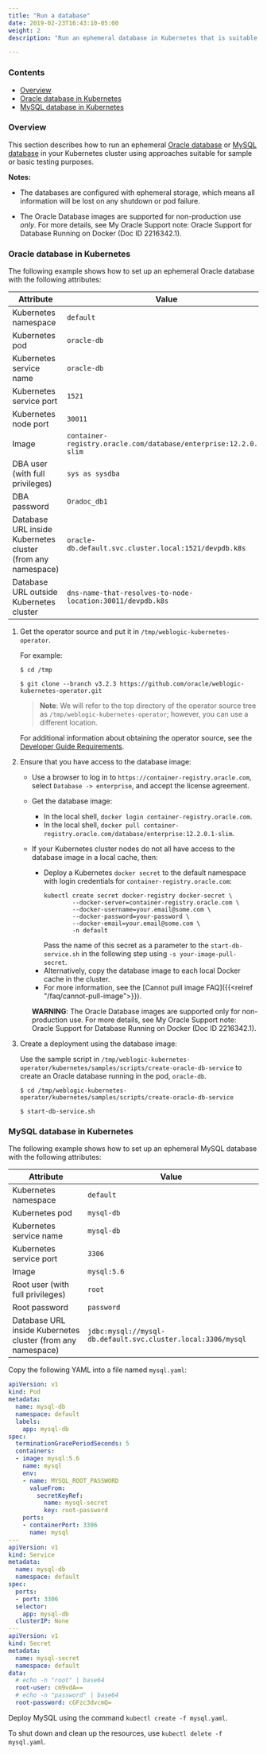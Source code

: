 ```yaml
---
title: "Run a database"
date: 2019-02-23T16:43:10-05:00
weight: 2
description: "Run an ephemeral database in Kubernetes that is suitable for sample or basic testing purposes."

---
```


### Contents

 - [Overview](#overview)
 - [Oracle database in Kubernetes](#oracle-database-in-kubernetes)
 - [MySQL database in Kubernetes](#mysql-database-in-kubernetes)

### Overview

This section describes how to run an
ephemeral [Oracle database](#oracle-database-in-kubernetes)
or [MySQL database](#mysql-database-in-kubernetes)
in your Kubernetes cluster
using approaches suitable for sample or basic testing purposes.

**Notes:**

- The databases are configured with ephemeral storage, which means all
  information will be lost on any shutdown or pod failure.

- The Oracle Database images are supported for non-production use _only_.
  For more details, see My Oracle Support note: Oracle Support for Database Running on Docker (Doc ID 2216342.1).

### Oracle database in Kubernetes

The following example shows how to set up an ephemeral Oracle database with the following attributes:

| Attribute | Value |
| --------- | ----- |
| Kubernetes namespace | `default` |
| Kubernetes pod | `oracle-db` |
| Kubernetes service name | `oracle-db` |
| Kubernetes service port | `1521` |
| Kubernetes node port | `30011` |
| Image | `container-registry.oracle.com/database/enterprise:12.2.0.1-slim` |
| DBA user (with full privileges) | `sys as sysdba` |
| DBA password | `Oradoc_db1` |
| Database URL inside Kubernetes cluster (from any namespace) | `oracle-db.default.svc.cluster.local:1521/devpdb.k8s` |
| Database URL outside Kubernetes cluster | `dns-name-that-resolves-to-node-location:30011/devpdb.k8s` |

1. Get the operator source and put it in `/tmp/weblogic-kubernetes-operator`.

   For example:

   ```shell
   $ cd /tmp
   ```
   ```shell
   $ git clone --branch v3.2.3 https://github.com/oracle/weblogic-kubernetes-operator.git
   ```

   > **Note**: We will refer to the top directory of the operator source tree as `/tmp/weblogic-kubernetes-operator`; however, you can use a different location.

   For additional information about obtaining the operator source, see the [Developer Guide Requirements](https://oracle.github.io/weblogic-kubernetes-operator/developerguide/requirements/).

1. Ensure that you have access to the database image:

   - Use a browser to log in to `https://container-registry.oracle.com`, select `Database -> enterprise`, and accept the license agreement.

   - Get the database image:
     - In the local shell, `docker login container-registry.oracle.com`.
     - In the local shell, `docker pull container-registry.oracle.com/database/enterprise:12.2.0.1-slim`.

   - If your Kubernetes cluster nodes do not all have access to the database image in a local cache, then:
     - Deploy a Kubernetes `docker secret` to the default namespace with login credentials for `container-registry.oracle.com`:
       ```shell
       kubectl create secret docker-registry docker-secret \
               --docker-server=container-registry.oracle.com \
               --docker-username=your.email@some.com \
               --docker-password=your-password \
               --docker-email=your.email@some.com \
               -n default
       ```
       Pass the name of this secret as a parameter to the `start-db-service.sh`
       in the following step using `-s your-image-pull-secret`.
     - Alternatively, copy the database image to each local Docker cache in the cluster.
     - For more information, see the [Cannot pull image FAQ]({{<relref "/faq/cannot-pull-image">}}).


      **WARNING**: The Oracle Database images are supported only for non-production use. For more details, see My Oracle Support note: Oracle Support for Database Running on Docker (Doc ID 2216342.1).


1. Create a deployment using the database image:

   Use the sample script in `/tmp/weblogic-kubernetes-operator/kubernetes/samples/scripts/create-oracle-db-service`
   to create an Oracle database running in the pod, `oracle-db`.

   ```shell
   $ cd /tmp/weblogic-kubernetes-operator/kubernetes/samples/scripts/create-oracle-db-service
   ```
   ```shell
   $ start-db-service.sh
   ```

### MySQL database in Kubernetes

The following example shows how to set up an ephemeral MySQL database with the following attributes:

| Attribute | Value |
| --------- | ----- |
| Kubernetes namespace | `default` |
| Kubernetes pod | `mysql-db` |
| Kubernetes service name | `mysql-db` |
| Kubernetes service port | `3306` |
| Image | `mysql:5.6` |
| Root user (with full privileges) | `root` |
| Root password | `password` |
| Database URL inside Kubernetes cluster (from any namespace) | `jdbc:mysql://mysql-db.default.svc.cluster.local:3306/mysql` |

Copy the following YAML into a file named `mysql.yaml`:

```yaml
apiVersion: v1
kind: Pod
metadata:
  name: mysql-db
  namespace: default
  labels:
    app: mysql-db
spec:
  terminationGracePeriodSeconds: 5
  containers:
  - image: mysql:5.6
    name: mysql
    env:
    - name: MYSQL_ROOT_PASSWORD
      valueFrom:
        secretKeyRef:
          name: mysql-secret
          key: root-password
    ports:
    - containerPort: 3306
      name: mysql
---
apiVersion: v1
kind: Service
metadata:
  name: mysql-db
  namespace: default
spec:
  ports:
  - port: 3306
  selector:
    app: mysql-db
  clusterIP: None
---
apiVersion: v1
kind: Secret
metadata:
  name: mysql-secret
  namespace: default
data:
  # echo -n "root" | base64
  root-user: cm9vdA==
  # echo -n "password" | base64
  root-password: cGFzc3dvcmQ=
```

Deploy MySQL using the command `kubectl create -f mysql.yaml`.

To shut down and clean up the resources, use `kubectl delete -f mysql.yaml`.
